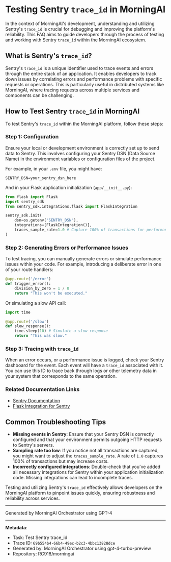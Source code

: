 # Testing Sentry `trace_id` in MorningAI

In the context of MorningAI's development, understanding and utilizing Sentry's `trace_id` is crucial for debugging and improving the platform's reliability. This FAQ aims to guide developers through the process of testing and working with Sentry `trace_id` within the MorningAI ecosystem.

## What is Sentry's `trace_id`?

Sentry's `trace_id` is a unique identifier used to trace events and errors through the entire stack of an application. It enables developers to track down issues by correlating errors and performance problems with specific requests or operations. This is particularly useful in distributed systems like MorningAI, where tracing requests across multiple services and components can be challenging.

## How to Test Sentry `trace_id` in MorningAI

To test Sentry's `trace_id` within the MorningAI platform, follow these steps:

### Step 1: Configuration

Ensure your local or development environment is correctly set up to send data to Sentry. This involves configuring your Sentry DSN (Data Source Name) in the environment variables or configuration files of the project.

For example, in your `.env` file, you might have:

```plaintext
SENTRY_DSN=your_sentry_dsn_here
```

And in your Flask application initialization (`app/__init__.py`):

```python
from flask import Flask
import sentry_sdk
from sentry_sdk.integrations.flask import FlaskIntegration

sentry_sdk.init(
    dsn=os.getenv("SENTRY_DSN"),
    integrations=[FlaskIntegration()],
    traces_sample_rate=1.0 # Capture 100% of transactions for performance monitoring.
)
```

### Step 2: Generating Errors or Performance Issues

To test tracing, you can manually generate errors or simulate performance issues within your code. For example, introducing a deliberate error in one of your route handlers:

```python
@app.route('/error')
def trigger_error():
    division_by_zero = 1 / 0
    return "This won't be executed."
```

Or simulating a slow API call:

```python
import time

@app.route('/slow')
def slow_response():
    time.sleep(10) # Simulate a slow response
    return "This was slow."
```

### Step 3: Tracing with `trace_id`

When an error occurs, or a performance issue is logged, check your Sentry dashboard for the event. Each event will have a `trace_id` associated with it. You can use this ID to trace back through logs or other telemetry data in your system that corresponds to the same operation.

### Related Documentation Links

- [Sentry Documentation](https://docs.sentry.io/)
- [Flask Integration for Sentry](https://docs.sentry.io/platforms/python/guides/flask/)

## Common Troubleshooting Tips

- **Missing events in Sentry**: Ensure that your Sentry DSN is correctly configured and that your environment permits outgoing HTTP requests to Sentry's servers.
- **Sampling rate too low**: If you notice not all transactions are captured, you might want to adjust the `traces_sample_rate`. A rate of `1.0` captures 100% of transactions but may increase costs.
- **Incorrectly configured integrations**: Double-check that you've added all necessary integrations for Sentry within your application initialization code. Missing integrations can lead to incomplete traces.

Testing and utilizing Sentry's `trace_id` effectively allows developers on the MorningAI platform to pinpoint issues quickly, ensuring robustness and reliability across services.

---
Generated by MorningAI Orchestrator using GPT-4

---

**Metadata**:
- Task: Test Sentry trace_id
- Trace ID: `69b554b4-66b4-49ec-b2c3-4bbc13828dce`
- Generated by: MorningAI Orchestrator using gpt-4-turbo-preview
- Repository: RC918/morningai
